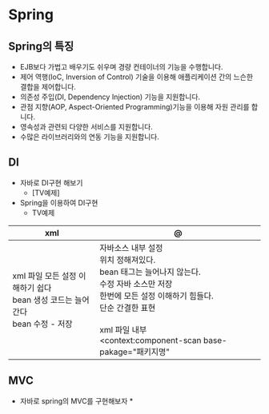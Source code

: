 # Spring

## Spring의 특징

* EJB보다 가법고 배우기도 쉬우며 경량 컨테이너의 기능을 수행합니다.
* 제어 역행(IoC, Inversion of Control) 기술을 이용해 애플리케이션 간의 느슨한 결합을 제어합니다.
* 의존성 주입(DI, Dependency Injection) 기능을 지원합니다.
* 관점 지향(AOP, Aspect-Oriented Programming)기능을 이용해 자원 관리를 합니다.
* 영속성과 관련되 다양한 서비스를 지원합니다.
* 수많은 라이브러리와의 연동 기능을 지원합니다.

## DI

* 자바로 DI구현 해보기
  * [TV예제]
* Spring을 이용하여 DI구현
  * TV예제

| xml                                                          | @                                                            |
| ------------------------------------------------------------ | ------------------------------------------------------------ |
| xml 파일 모든 설정 이해하기 쉽다<br />bean 생성 코드는 늘어간다<br />bean 수정 - 저장 | 자바소스 내부 설정<br />위치 정해져있다.<br />bean 태그는 늘어나지 않는다.<br />수정 자바 소스만 저장<br />한번에 모든 설정 이해하기 힘들다.<br />단순 간결한 표현<br /><br />xml 파일 내부<br /><context:component-scan base-pakage="패키지명" |



## MVC

* 자바로 spring의 MVC를 구현해보자
  * 